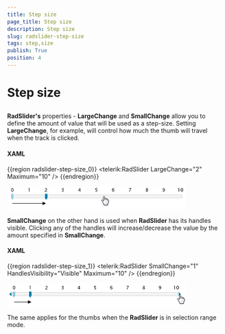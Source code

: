 ```yaml
---
title: Step size
page_title: Step size
description: Step size
slug: radslider-step-size
tags: step,size
publish: True
position: 4
---
```


# Step size



## 

__RadSlider's__ properties - __LargeChange__ and 
          __SmallChange__ allow you to define the amount of value that will be used as a 
          step-size. Setting __LargeChange__, for example, will control how much the thumb
          will travel when the track is clicked.

#### __XAML__

{{region radslider-step-size_0}}
	        <telerik:RadSlider LargeChange="2" Maximum="10" />
	{{endregion}}

![](images/largeChange.png)

__SmallChange__ on the other hand is used when __RadSlider__
          has its handles visible. Clicking any of the handles will increase/decrease the value by the amount
          specified in __SmallChange__.

#### __XAML__

{{region radslider-step-size_1}}
	        <telerik:RadSlider SmallChange="1" HandlesVisibility="Visible" Maximum="10" />
	{{endregion}}

![](images/smallChange.png)

The same applies for the thumbs when the __RadSlider__ is in selection range mode.
        
